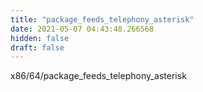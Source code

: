 ```yaml
---
title: "package_feeds_telephony_asterisk"
date: 2021-05-07 04:43:48.266568
hidden: false
draft: false
---
```


x86/64/package_feeds_telephony_asterisk

